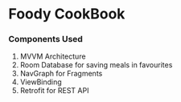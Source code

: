 # Foody CookBook
### Components Used
1. MVVM Architecture
2. Room Database for saving meals in favourites
3. NavGraph for Fragments
4. ViewBinding
5. Retrofit for REST API
